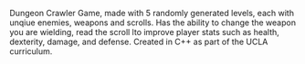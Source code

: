 Dungeon Crawler Game, made with 5 randomly generated levels, each with unqiue enemies, weapons and scrolls. Has the ability to change the weapon you are wielding, read the scroll lto improve player stats such as health, dexterity, damage, and defense. Created in C++ as part of the UCLA curriculum. 
